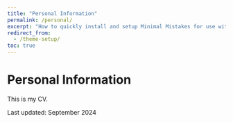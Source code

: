 ```yaml
---
title: "Personal Information"
permalink: /personal/
excerpt: "How to quickly install and setup Minimal Mistakes for use with GitHub Pages."
redirect_from:
  - /theme-setup/
toc: true
---
```


# Personal Information

This is my CV.

Last updated: September 2024



